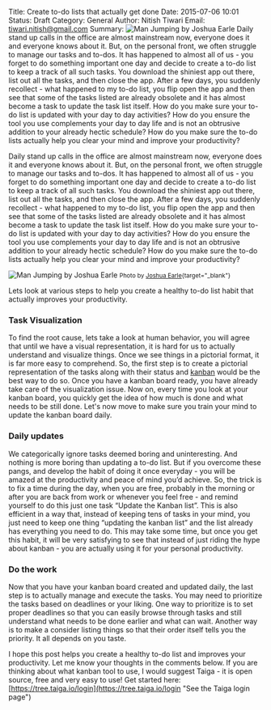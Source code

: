 Title: Create to-do lists that actually get done
Date: 2015-07-06 10:01
Status: Draft
Category: General
Author: Nitish Tiwari
Email: tiwari.nitish@gmail.com
Summary: ![Man Jumping by Joshua Earle](/images/2015-07-06_create_to_do_list_with_kanban/man_jumping_by_Joshua_earle.jpeg "Man Jumping by Joshua Earle") Daily stand up calls in the office are almost mainstream now, everyone does it and everyone knows about it. But, on the personal front, we often struggle to manage our tasks and to-dos. It has happened to almost all of us - you forget to do something important one day and decide to create a to-do list to keep a track of all such tasks. You download the shiniest app out there, list out all the tasks, and then close the app. After a few days, you suddenly recollect - what happened to my to-do list, you flip open the app and then see that some of the tasks listed are already obsolete and it has almost become a task to update the task list itself. How do you make sure your to-do list is updated with your day to day activities? How do you ensure the tool you use complements your day to day life and is not an obtrusive addition to your already hectic schedule? How do you make sure the to-do lists actually help you clear your mind and improve your productivity?

Daily stand up calls in the office are almost mainstream now, everyone does it and everyone knows about it. But, on the personal front, we often struggle to manage our tasks and to-dos. It has happened to almost all of us - you forget to do something important one day and decide to create a to-do list to keep a track of all such tasks. You download the shiniest app out there, list out all the tasks, and then close the app. After a few days, you suddenly recollect - what happened to my to-do list, you flip open the app and then see that some of the tasks listed are already obsolete and it has almost become a task to update the task list itself. How do you make sure your to-do list is updated with your day to day activities? How do you ensure the tool you use complements your day to day life and is not an obtrusive addition to your already hectic schedule? How do you make sure the to-do lists actually help you clear your mind and improve your productivity?

![Man Jumping by Joshua Earle](/images/2015-07-06_create_to_do_list_with_kanban/man_jumping_by_Joshua_earle.jpeg "Man Jumping by Joshua Earle")
<small> Photo by [Joshua Earle](https://unsplash.com/joshuaearle "Joshua Earle's profile at unsplash.com"){target="_blank"}</small>

Lets look at various steps to help you create a healthy to-do list habit that actually improves your productivity.

### Task Visualization

To find the root cause, lets take a look at human behavior, you will agree that until we have a visual representation, it is hard for us to actually understand and visualize things. Once we see things in a pictorial format, it is far more easy to comprehend. So, the first step is to create a pictorial representation of the tasks along with their status and [kanban](https://blog.taiga.io/what-is-kanban.html "See the post 'What is Kanban'") would be the best way to do so. Once you have a kanban board ready, you have already take care of the visualization issue. Now on, every time you look at your kanban board, you quickly get the idea of how much is done and what needs to be still done. Let's now move to make sure you train your mind to update the kanban board daily.

### Daily updates

We categorically ignore tasks deemed boring and uninteresting. And nothing is more boring than updating a to-do list. But if you overcome these pangs, and develop the habit of doing it once everyday - you will be amazed at the productivity and peace of mind you’d achieve. So, the trick is to fix a time during the day, when you are free, probably in the morning or after you are back from work or whenever you feel free - and remind yourself to do this just one task “Update the Kanban list”. This is also efficient in a way that, instead of keeping tens of tasks in your mind, you just need to keep one thing “updating the kanban list” and the list already has everything you need to do. This may take some time, but once you get this habit, it will be very satisfying to see that instead of just riding the hype about kanban - you are actually using it for your personal productivity.

### Do the work

Now that you have your kanban board created and updated daily, the last step is to actually manage and execute the tasks. You may need to prioritize the tasks based on deadlines or your liking. One way to prioritize is to set proper deadlines so that you can easily browse through tasks and still understand what needs to be done earlier and what can wait. Another way is to make a consider listing things so that their order itself tells you the priority. It all depends on you taste.

I hope this post helps you create a healthy to-do list and improves your productivity. Let me know your thoughts in the comments below. If you are thinking about what kanban tool to use, I would suggest Taiga - it is open source, free and very easy to use! Get started here: [https://tree.taiga.io/login](https://tree.taiga.io/login "See the Taiga login page")
